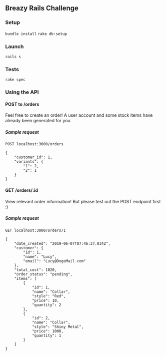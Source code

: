 ## Breazy Rails Challenge

### Setup
`bundle install`
`rake db:setup`


### Launch
`rails s`


### Tests
`rake spec`


### Using the API
#### POST to /orders
Feel free to create an order!
A user account and some stock items have already been generated for you.
##### Sample request
`POST localhost:3000/orders`

```
{
	"customer_id": 1,
	"variants": {
		"1": 2,
		"2": 1
	}
}
```

#### GET /orders/:id
View relevant order information!
But please test out the POST endpoint first :)
##### Sample request
`GET localhost:3000/orders/1`
```
{
	"date_created": "2019-06-07T07:46:37.034Z",
	"customer": {
		"id": 1,
		"name": "Lucy",
		"email": "Lucy@DogeMail.com"
	},
	"total_cost": 1020,
	"order_status": "pending",
	"items": [
		{
			"id": 1,
			"name": "Collar",
			"style": "Red",
			"price": 10,
			"quantity": 2
		},
		{
			"id": 2,
			"name": "Collar",
			"style": "Shiny Metal",
			"price": 1000,
			"quantity": 1
		}
	]
}
```
